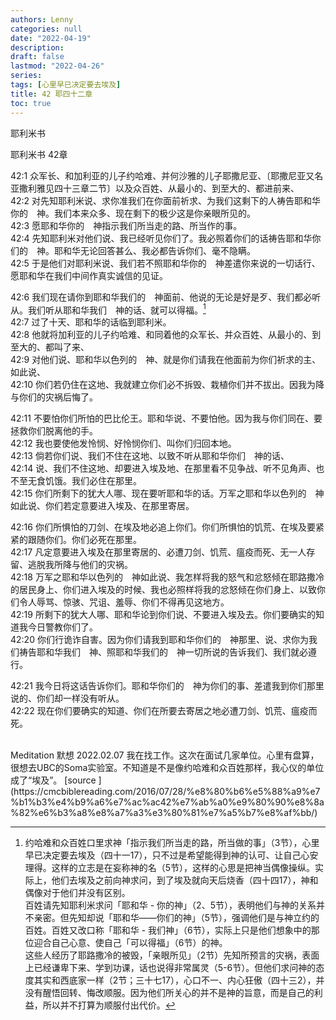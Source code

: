 ```yaml
---
authors: Lenny
categories: null
date: "2022-04-19"
description: 
draft: false
lastmod: "2022-04-26"
series:
tags: [心里早已决定要去埃及]
title: 42 耶四十二章
toc: true
---
```

耶利米书
<!--more-->

耶利米书 42章  

42:1 众军长、和加利亚的儿子约哈难、并何沙雅的儿子耶撒尼亚、〔耶撒尼亚又名亚撒利雅见四十三章二节〕以及众百姓、从最小的、到至大的、都进前来、  
42:2 对先知耶利米说、求你准我们在你面前祈求、为我们这剩下的人祷告耶和华你的　神。我们本来众多、现在剩下的极少这是你亲眼所见的。  
42:3 愿耶和华你的　神指示我们所当走的路、所当作的事。  
42:4 先知耶利米对他们说、我已经听见你们了。我必照着你们的话祷告耶和华你们的　神。耶和华无论回答甚么、我必都告诉你们、毫不隐瞒。  
42:5 于是他们对耶利米说、我们若不照耶和华你的　神差遣你来说的一切话行、愿耶和华在我们中间作真实诚信的见证。  

42:6 我们现在请你到耶和华我们的　神面前、他说的无论是好是歹、我们都必听从。我们听从耶和华我们　神的话、就可以得福。[^1]  
42:7 过了十天、耶和华的话临到耶利米。  
42:8 他就将加利亚的儿子约哈难、和同着他的众军长、并众百姓、从最小的、到至大的、都叫了来、  
42:9 对他们说、耶和华以色列的　神、就是你们请我在他面前为你们祈求的主、如此说、  
42:10 你们若仍住在这地、我就建立你们必不拆毁、栽植你们并不拔出。因我为降与你们的灾祸后悔了。  

42:11 不要怕你们所怕的巴比伦王。耶和华说、不要怕他。因为我与你们同在、要拯救你们脱离他的手。  
42:12 我也要使他发怜悯、好怜悯你们、叫你们归回本地。  
42:13 倘若你们说、我们不住在这地、以致不听从耶和华你们　神的话、  
42:14 说、我们不住这地、却要进入埃及地、在那里看不见争战、听不见角声、也不至无食饥饿。我们必住在那里。  
42:15 你们所剩下的犹大人哪、现在要听耶和华的话。万军之耶和华以色列的　神如此说、你们若定意要进入埃及、在那里寄居。  

42:16 你们所惧怕的刀剑、在埃及地必追上你们。你们所惧怕的饥荒、在埃及要紧紧的跟随你们。你们必死在那里。  
42:17 凡定意要进入埃及在那里寄居的、必遭刀剑、饥荒、瘟疫而死、无一人存留、逃脱我所降与他们的灾祸。  
42:18 万军之耶和华以色列的　神如此说、我怎样将我的怒气和忿怒倾在耶路撒冷的居民身上、你们进入埃及的时候、我也必照样将我的忿怒倾在你们身上、以致你们令人辱骂、惊骇、咒诅、羞辱、你们不得再见这地方。  
42:19 所剩下的犹大人哪、耶和华论到你们说、不要进入埃及去。你们要确实的知道我今日警教你们了。  
42:20 你们行诡诈自害。因为你们请我到耶和华你们的　神那里、说、求你为我们祷告耶和华我们　神、照耶和华我们的　神一切所说的告诉我们、我们就必遵行。  

42:21 我今日将这话告诉你们。耶和华你们的　神为你们的事、差遣我到你们那里说的、你们却一样没有听从。  
42:22 现在你们要确实的知道、你们在所要去寄居之地必遭刀剑、饥荒、瘟疫而死。    

[^1]: 约哈难和众百姓口里求神「指示我们所当走的路，所当做的事」（3节），心里早已决定要去埃及（四十一17），只不过是希望能得到神的认可、让自己心安理得。这样的立志是在妄称神的名（5节），这样的心思是把神当偶像操纵。实际上，他们去埃及之前向神求问，到了埃及就向天后烧香（四十四17），神和偶像对于他们并没有区别。  
百姓请先知耶利米求问「耶和华 - 你的神」（2、5节），表明他们与神的关系并不亲密。但先知却说「耶和华——你们的神」（5节），强调他们是与神立约的百姓。百姓又改口称「耶和华 - 我们神」（6节），实际上只是他们想象中的那位迎合自己心意、使自己「可以得福」（6节）的神。   
这些人经历了耶路撒冷的被毁，「亲眼所见」（2节）先知所预言的灾祸，表面上已经谦卑下来、学到功课，话也说得非常属灵（5-6节）。但他们求问神的态度其实和西底家一样（2节；三十七17），心口不一、内心狂傲（四十三2），并没有醒悟回转、悔改顺服。因为他们所关心的并不是神的旨意，而是自己的利益，所以并不打算为顺服付出代价。
<br>
Meditation 默想
    2022.02.07
    我在找工作。这次在面试几家单位。心里有盘算，很想去UBC的Soma实验室。不知道是不是像约哈难和众百姓那样，我心仪的单位成了“埃及”。  
[source ](https://cmcbiblereading.com/2016/07/28/%e8%80%b6%e5%88%a9%e7%b1%b3%e4%b9%a6%e7%ac%ac42%e7%ab%a0%e9%80%90%e8%8a%82%e6%b3%a8%e8%a7%a3%e3%80%81%e7%a5%b7%e8%af%bb/)
